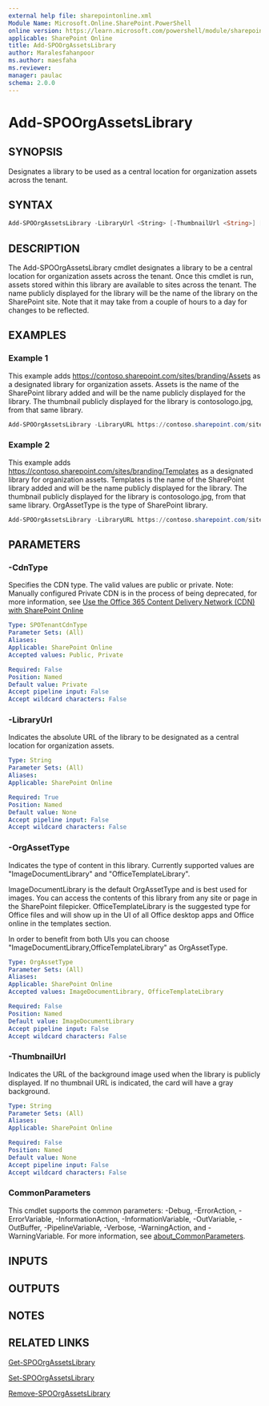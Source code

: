 ```yaml
---
external help file: sharepointonline.xml
Module Name: Microsoft.Online.SharePoint.PowerShell
online version: https://learn.microsoft.com/powershell/module/sharepoint-online/add-spoorgassetslibrary
applicable: SharePoint Online
title: Add-SPOOrgAssetsLibrary
author: Maralesfahanpoor
ms.author: maesfaha
ms.reviewer:
manager: paulac
schema: 2.0.0
---
```


# Add-SPOOrgAssetsLibrary

## SYNOPSIS

Designates a library to be used as a central location for organization assets across the tenant.

## SYNTAX

```powershell
Add-SPOOrgAssetsLibrary -LibraryUrl <String> [-ThumbnailUrl <String>] [-OrgAssetType <OrgAssetType>] [-CdnType <SPOTenantCdnType>] [<CommonParameters>]
```

## DESCRIPTION

The Add-SPOOrgAssetsLibrary cmdlet designates a library to be a central location for organization assets across the tenant. Once this cmdlet is run, assets stored within this library are available to sites across the tenant.  The name publicly displayed for the library will be the name of the library on the SharePoint site. Note that it may take from a couple of hours to a day for changes to be reflected.

## EXAMPLES

### Example 1

This example adds https://contoso.sharepoint.com/sites/branding/Assets as a designated library for organization assets. Assets is the name of the SharePoint library added and will be the name publicly displayed for the library. The thumbnail publicly displayed for the library is contosologo.jpg, from that same library.

```powershell
Add-SPOOrgAssetsLibrary -LibraryURL https://contoso.sharepoint.com/sites/branding/Assets -ThumbnailURL https://contoso.sharepoint.com/sites/branding/Assets/contosologo.jpg
```
### Example 2

This example adds https://contoso.sharepoint.com/sites/branding/Templates as a designated library for organization assets. Templates is the name of the SharePoint library added and will be the name publicly displayed for the library. The thumbnail publicly displayed for the library is contosologo.jpg, from that same library. OrgAssetType is the type of SharePoint library.

```powershell
Add-SPOOrgAssetsLibrary -LibraryURL https://contoso.sharepoint.com/sites/branding/Templates -ThumbnailURL https://contoso.sharepoint.com/sites/branding/Templates/contosologo.jpg -OrgAssetType OfficeTemplateLibrary
```

## PARAMETERS

### -CdnType

Specifies the CDN type. The valid values are public or private.
Note: Manually configured Private CDN is in the process of being deprecated, for more information, see [Use the Office 365 Content Delivery Network (CDN) with SharePoint Online](/microsoft-365/enterprise/use-microsoft-365-cdn-with-spo)

```yaml
Type: SPOTenantCdnType
Parameter Sets: (All)
Aliases:
Applicable: SharePoint Online
Accepted values: Public, Private

Required: False
Position: Named
Default value: Private
Accept pipeline input: False
Accept wildcard characters: False
```

### -LibraryUrl

Indicates the absolute URL of the library to be designated as a central location for organization assets.

```yaml
Type: String
Parameter Sets: (All)
Aliases:
Applicable: SharePoint Online

Required: True
Position: Named
Default value: None
Accept pipeline input: False
Accept wildcard characters: False
```

### -OrgAssetType

Indicates the type of content in this library. Currently supported values are "ImageDocumentLibrary" and "OfficeTemplateLibrary".

ImageDocumentLibrary is the default OrgAssetType and is best used for images. You can access the contents of this library from any site or page in the SharePoint filepicker.
OfficeTemplateLibrary is the suggested type for Office files and will show up in the UI of all Office desktop apps and Office online in the templates section.

In order to benefit from both UIs you can choose "ImageDocumentLibrary,OfficeTemplateLibrary" as OrgAssetType.

```yaml
Type: OrgAssetType
Parameter Sets: (All)
Aliases:
Applicable: SharePoint Online
Accepted values: ImageDocumentLibrary, OfficeTemplateLibrary

Required: False
Position: Named
Default value: ImageDocumentLibrary
Accept pipeline input: False
Accept wildcard characters: False
```

### -ThumbnailUrl

Indicates the URL of the background image used when the library is publicly displayed. If no thumbnail URL is indicated, the card will have a gray background.

```yaml
Type: String
Parameter Sets: (All)
Aliases:
Applicable: SharePoint Online

Required: False
Position: Named
Default value: None
Accept pipeline input: False
Accept wildcard characters: False
```

### CommonParameters

This cmdlet supports the common parameters: -Debug, -ErrorAction, -ErrorVariable, -InformationAction, -InformationVariable, -OutVariable, -OutBuffer, -PipelineVariable, -Verbose, -WarningAction, and -WarningVariable. For more information, see [about_CommonParameters](https://go.microsoft.com/fwlink/p/?LinkID=113216).

## INPUTS

## OUTPUTS

## NOTES

## RELATED LINKS

[Get-SPOOrgAssetsLibrary](https://learn.microsoft.com/powershell/module/sharepoint-online/get-spoorgassetslibrary?view=sharepoint-ps)

[Set-SPOOrgAssetsLibrary](https://learn.microsoft.com/powershell/module/sharepoint-online/set-spoorgassetslibrary?view=sharepoint-ps)

[Remove-SPOOrgAssetsLibrary](https://learn.microsoft.com/powershell/module/sharepoint-online/remove-spoorgassetslibrary?view=sharepoint-ps)
